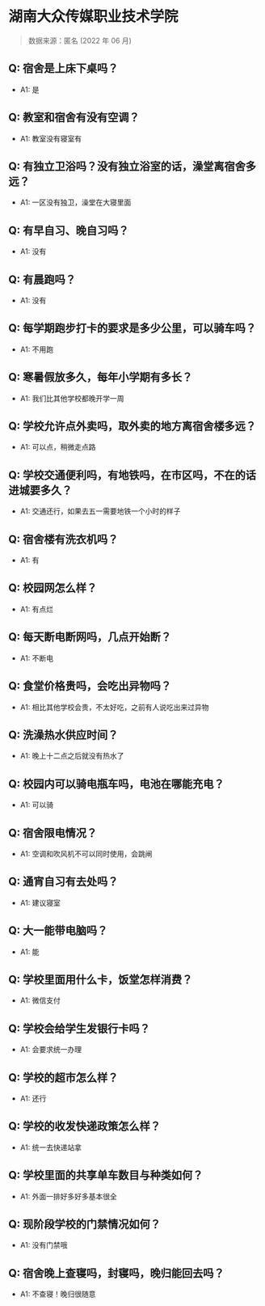 # 湖南大众传媒职业技术学院

> 数据来源：匿名 (2022 年 06 月)

## Q: 宿舍是上床下桌吗？

- A1: 是

## Q: 教室和宿舍有没有空调？

- A1: 教室没有寝室有

## Q: 有独立卫浴吗？没有独立浴室的话，澡堂离宿舍多远？

- A1: 一区没有独卫，澡堂在大寝里面

## Q: 有早自习、晚自习吗？

- A1: 没有

## Q: 有晨跑吗？

- A1: 没有

## Q: 每学期跑步打卡的要求是多少公里，可以骑车吗？

- A1: 不用跑

## Q: 寒暑假放多久，每年小学期有多长？

- A1: 我们比其他学校都晚开学一周

## Q: 学校允许点外卖吗，取外卖的地方离宿舍楼多远？

- A1: 可以点，稍微走点路

## Q: 学校交通便利吗，有地铁吗，在市区吗，不在的话进城要多久？

- A1: 交通还行，如果去五一需要地铁一个小时的样子

## Q: 宿舍楼有洗衣机吗？

- A1: 有

## Q: 校园网怎么样？

- A1: 有点烂

## Q: 每天断电断网吗，几点开始断？

- A1: 不断电

## Q: 食堂价格贵吗，会吃出异物吗？

- A1: 相比其他学校会贵，不太好吃，之前有人说吃出来过异物

## Q: 洗澡热水供应时间？

- A1: 晚上十二点之后就没有热水了

## Q: 校园内可以骑电瓶车吗，电池在哪能充电？

- A1: 可以骑

## Q: 宿舍限电情况？

- A1: 空调和吹风机不可以同时使用，会跳闸

## Q: 通宵自习有去处吗？

- A1: 建议寝室

## Q: 大一能带电脑吗？

- A1: 能

## Q: 学校里面用什么卡，饭堂怎样消费？

- A1: 微信支付

## Q: 学校会给学生发银行卡吗？

- A1: 会要求统一办理

## Q: 学校的超市怎么样？

- A1: 还行

## Q: 学校的收发快递政策怎么样？

- A1: 统一去快递站拿

## Q: 学校里面的共享单车数目与种类如何？

- A1: 外面一排好多好多基本很全

## Q: 现阶段学校的门禁情况如何？

- A1: 没有门禁哦

## Q: 宿舍晚上查寝吗，封寝吗，晚归能回去吗？

- A1: 不查寝！晚归很随意

